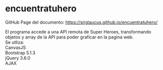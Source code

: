 # encuentratuhero

GitHub Page del documento: https://sirglaucus.github.io/encuentratuhero/

El programa accede a una API remota de Super Heroes, transformando objetos y array de la API para poder graficar en la pagina web. <br>
Se utliza:<br>
CanvasJS<br>
Bootstrap 5.1.3<br>
jQuery 3.6.0<br>
AJAX<br>
